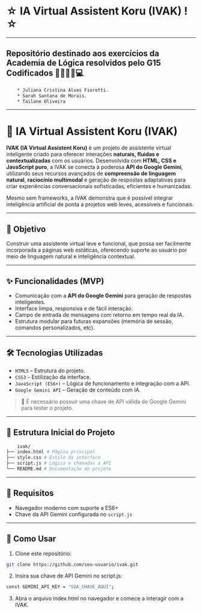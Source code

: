 # ☆ IA Virtual Assistent Koru (IVAK) ! ☆

---

## Repositório destinado aos exercícios da Academia de Lógica resolvidos pelo G15 Codificados 👩🏽‍💻👾💻
```bash
    * Juliana Cristina Alves Fioretti. 
    * Sarah Santana de Morais.
    * Tailane Oliveira  
```

---

# 🧠 IA Virtual Assistent Koru (IVAK)

**IVAK (IA Virtual Assistent Koru)** é um projeto de assistente virtual inteligente criado para oferecer interações **naturais, fluidas e contextualizadas** com os usuários. Desenvolvida com **HTML, CSS e JavaScript puro**, a IVAK se conecta à poderosa **API do Google Gemini**, utilizando seus recursos avançados de **compreensão de linguagem natural**, **raciocínio multimodal** e geração de respostas adaptativas para criar experiências conversacionais sofisticadas, eficientes e humanizadas.

Mesmo sem frameworks, a IVAK demonstra que é possível integrar inteligência artificial de ponta a projetos web leves, acessíveis e funcionais.

---

## 🚀 Objetivo

Construir uma assistente virtual leve e funcional, que possa ser facilmente incorporada a páginas web estáticas, oferecendo suporte ao usuário por meio de linguagem natural e inteligência contextual.

---

## ✨ Funcionalidades (MVP)

- Comunicação com a **API do Google Gemini** para geração de respostas inteligentes.
- Interface limpa, responsiva e de fácil interação.
- Campo de entrada de mensagens com retorno em tempo real da IA.
- Estrutura modular para futuras expansões (memória de sessão, comandos personalizados, etc).

---

## 🛠️ Tecnologias Utilizadas

- `HTML5` – Estrutura do projeto.
- `CSS3` – Estilização da interface.
- `JavaScript (ES6+)` – Lógica de funcionamento e integração com a API.
- `Google Gemini API` – Geração de conteúdo com IA.

> 🔐 É necessário possuir uma chave de API válida do Google Gemini para testar o projeto.

---

## 📁 Estrutura Inicial do Projeto

```bash
    ivak/
├── index.html # Página principal
├── style.css # Estilo da interface
├── script.js # Lógica e chamadas à API
└── README.md # Documentação do projeto  
```

---

## 📌 Requisitos

- Navegador moderno com suporte a ES6+
- Chave da API Gemini configurada no `script.js`

---

## 🧪 Como Usar

1. Clone este repositório:

```bash
git clone https://github.com/seu-usuario/ivak.git
```

2. Insira sua chave de API Gemini no script.js:

```bash
const GEMINI_API_KEY = "SUA_CHAVE_AQUI";
```

3. Abra o arquivo index.html no navegador e comece a interagir com a IVAK.
